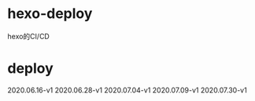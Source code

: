 # hexo-deploy
hexo的CI/CD

# deploy
2020.06.16-v1
2020.06.28-v1
2020.07.04-v1
2020.07.09-v1
2020.07.30-v1
